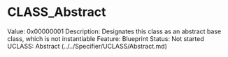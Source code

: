 # CLASS_Abstract

Value: 0x00000001
Description: Designates this class as an abstract base class, which is not instantiable
Feature: Blueprint
Status: Not started
UCLASS: Abstract (../../Specifier/UCLASS/Abstract.md)
